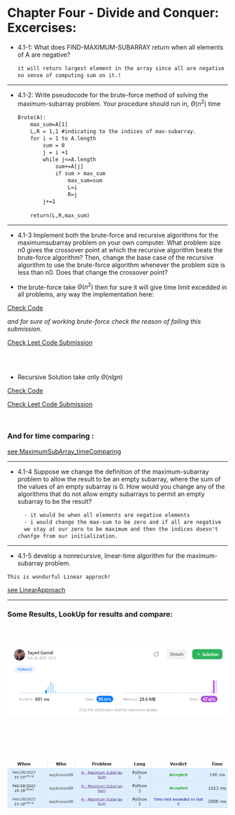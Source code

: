 # Chapter Four - Divide and Conquer: Excercises:

- 4.1-1:
    What does FIND-MAXIMUM-SUBARRAY return when all elements of A are negative?

    ```
    it will return largest element in the array since all are negative no sense of computing sum on it.!
    ```

---

- 4.1-2:
    Write pseudocode for the brute-force method of solving the maximum-subarray
    problem. Your procedure should run in, $\Theta(n^2)$ time

    ```
    Brute(A):
        max_sum=A[1]
        L,R = 1,1 #indicating to the indices of max-subarray.
        for i = 1 to A.length
            sum = 0
            j = i +1
            while j<=A.length
                sum+=A[j]
                if sum > max_sum
                    max_sum=sum
                    L=i
                    R=j
            j+=1

        return(L,R,max_sum)
    ```

----



- 4.1-3
    Implement both the brute-force and recursive algorithms for the maximumsubarray problem on your own computer. What problem size n0 gives the crossover
    point at which the recursive algorithm beats the brute-force algorithm? Then,
    change the base case of the recursive algorithm to use the brute-force algorithm
    whenever the problem size is less than n0. Does that change the crossover point?

- the brute-force take $\Theta(n^2)$ then for sure it will give 
    time limit excedded in all problems, any way the implementation here:


[Check Code](https://github.com/sayedgamal99/INTRO-TO-ALGORITHMS/blob/main/Code/MaximumSubArray_Bruteforce.py)

*and for sure of working brute-force check the reason of failing this submission.*

[Check Leet Code Submission](https://leetcode.com/submissions/detail/906497741/)

<br/>
<br/>

- Recursive Solution take only $\Theta(nlgn)$


[Check Code](https://github.com/sayedgamal99/INTRO-TO-ALGORITHMS/blob/main/Code/MaximumSubArray_recursion.py)


[Check Leet Code Submission](https://leetcode.com/problems/maximum-subarray/submissions/906571035/)

<br/>

### And for time comparing :


[see MaximumSubArray_timeComparing](https://github.com/sayedgamal99/INTRO-TO-ALGORITHMS/blob/main/Code/MaximumSubArray_timeComparing.py)




---


- 4.1-4
    Suppose we change the definition of the maximum-subarray problem to allow the result to be an empty subarray, where the sum of the values of an empty subarray is 0.
    How would you change any of the algorithms that do not allow empty
    subarrays to permit an empty subarray to be the result?


        - it would be when all elements are negative elements
        - i would change the max-sum to be zero and if all are negative 
        we stay at our zero to be maximum and then the indices doesn't chanfge from our initialization.


---

- 4.1-5
    develop a nonrecursive, linear-time algorithm for the maximum-subarray problem.

```
This is wondurful Linear approch!
```



[see LinearApproach](https://github.com/sayedgamal99/INTRO-TO-ALGORITHMS/blob/main/Code/MaximumSubArray_Linear.py)

---

### Some Results, LookUp for results and compare:

<br/>
<br/>



![alt text](https://github.com/sayedgamal99/INTRO-TO-ALGORITHMS/blob/main/Exercises/Images/Leet1.png?raw=true)


<br/>
<br/>
<br/>
<br/>


![alt text](https://github.com/sayedgamal99/INTRO-TO-ALGORITHMS/blob/main/Exercises/Images/codeforces1.png?raw=true)
